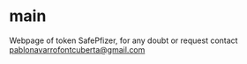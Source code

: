 # main

Webpage of token SafePfizer, for any doubt or request contact pablonavarrofontcuberta@gmail.com
